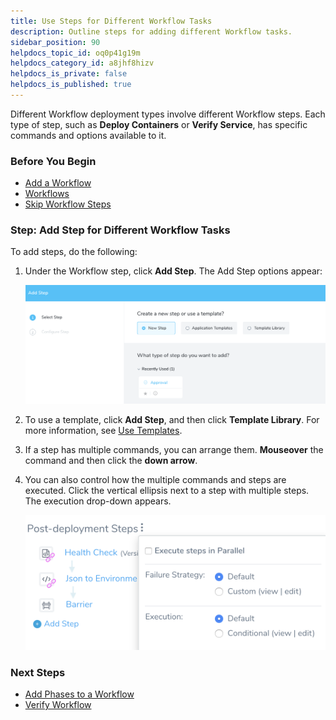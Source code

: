 ```yaml
---
title: Use Steps for Different Workflow Tasks
description: Outline steps for adding different Workflow tasks.
sidebar_position: 90
helpdocs_topic_id: oq0p41g19m
helpdocs_category_id: a8jhf8hizv
helpdocs_is_private: false
helpdocs_is_published: true
---
```


Different Workflow deployment types involve different Workflow steps. Each type of step, such as **Deploy Containers** or **Verify Service**, has specific commands and options available to it.

### Before You Begin

* [Add a Workflow](tags-how-tos.md)
* [Workflows](workflow-configuration.md)
* [Skip Workflow Steps](skip-workflow-steps.md)


### Step: Add Step for Different Workflow Tasks

To add steps, do the following:

1. Under the Workflow step, click **Add Step**. The Add Step options appear:

   ![](./static/add-steps-for-different-tasks-in-a-wor-kflow-101.png)
   
2. To use a template, click **Add Step**, and then click **Template Library**. For more information, see [Use Templates](../../concepts-cd/deployment-types/use-templates.md).
3. If a step has multiple commands, you can arrange them. **Mouseover** the command and then click the **down arrow**.
4. You can also control how the multiple commands and steps are executed. Click the vertical ellipsis next to a step with multiple steps. The execution drop-down appears.

   ![](./static/add-steps-for-different-tasks-in-a-wor-kflow-102.png)

### Next Steps

* [Add Phases to a Workflow](add-workflow-phase-new-template.md)
* [Verify Workflow](verify-workflow-new-template.md)

